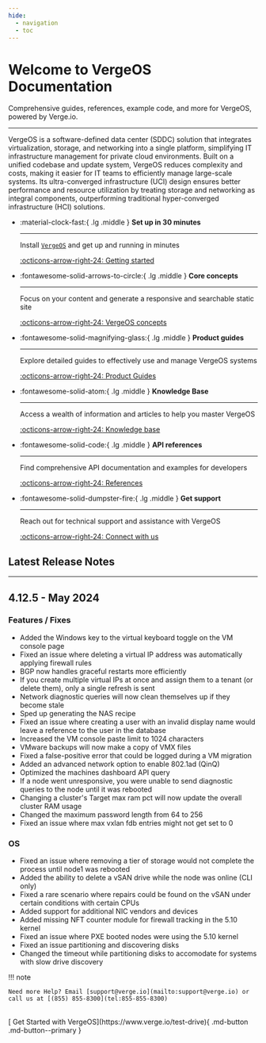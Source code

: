 ```yaml
---
hide:
  - navigation
  - toc
---
```


# Welcome to VergeOS Documentation
Comprehensive guides, references, example code, and more for VergeOS, powered by Verge.io.

***

VergeOS is a software-defined data center (SDDC) solution that integrates virtualization, storage, and networking into a single platform, simplifying IT infrastructure management for private cloud environments. Built on a unified codebase and update system, VergeOS reduces complexity and costs, making it easier for IT teams to efficiently manage large-scale systems. Its ultra-converged infrastructure (UCI) design ensures better performance and resource utilization by treating storage and networking as integral components, outperforming traditional hyper-converged infrastructure (HCI) solutions.


<div class="grid cards" markdown>

-   :material-clock-fast:{ .lg .middle } __Set up in 30 minutes__

    ---

    Install [`VergeOS`](#) and get up
    and running in minutes

    [:octicons-arrow-right-24: Getting started](implementation-guide/introduction/)

-   :fontawesome-solid-arrows-to-circle:{ .lg .middle } __Core concepts__

    ---

    Focus on your content and generate a responsive and searchable static site

    [:octicons-arrow-right-24: VergeOS concepts](implementation-guide/concepts/)

-   :fontawesome-solid-magnifying-glass:{ .lg .middle } __Product guides__

    ---

    Explore detailed guides to effectively use and manage VergeOS systems

    [:octicons-arrow-right-24: Product Guides](kb/category/api/)

-   :fontawesome-solid-atom:{ .lg .middle } __Knowledge Base__

    ---

    Access a wealth of information and articles to help you master VergeOS

    [:octicons-arrow-right-24: Knowledge base](kb/)

-   :fontawesome-solid-code:{ .lg .middle } __API references__

    ---

    Find comprehensive API documentation and examples for developers

    [:octicons-arrow-right-24: References](#)

-   :fontawesome-solid-dumpster-fire:{ .lg .middle } __Get support__

    ---

     Reach out for technical support and assistance with VergeOS

    [:octicons-arrow-right-24: Connect with us](support/)


</div>


## Latest Release Notes
***
## 4.12.5 - May 2024

### Features / Fixes
* Added the Windows key to the virtual keyboard toggle on the VM console page
* Fixed an issue where deleting a virtual IP address was automatically applying firewall rules
* BGP now handles graceful restarts more efficiently
* If you create multiple virtual IPs at once and assign them to a tenant (or delete them), only a single refresh is sent
* Network diagnostic queries will now clean themselves up if they become stale
* Sped up generating the NAS recipe
* Fixed an issue where creating a user with an invalid display name would leave a reference to the user in the database
* Increased the VM console paste limit to 1024 characters
* VMware backups will now make a copy of VMX files
* Fixed a false-positive error that could be logged during a VM migration
* Added an advanced network option to enable 802.1ad (QinQ)
* Optimized the machines dashboard API query
* If a node went unresponsive, you were unable to send diagnostic queries to the node until it was rebooted
* Changing a cluster's Target max ram pct will now update the overall cluster RAM usage
* Changed the maximum password length from 64 to 256
* Fixed an issue where max vxlan fdb entries might not get set to 0

### OS
* Fixed an issue where removing a tier of storage would not complete the process until node1 was rebooted
* Added the ability to delete a vSAN drive while the node was online (CLI only)
* Fixed a rare scenario where repairs could be found on the vSAN under certain conditions with certain CPUs
* Added support for additional NIC vendors and devices
* Added missing NFT counter module for firewall tracking in the 5.10 kernel
* Fixed an issue where PXE booted nodes were using the 5.10 kernel
* Fixed an issue partitioning and discovering disks
* Changed the timeout while partitioning disks to accomodate for systems with slow drive discovery


!!! note

    Need more Help? Email [support@verge.io](mailto:support@verge.io) or call us at [(855) 855-8300](tel:855-855-8300)

<br>
[ Get Started with VergeOS](https://www.verge.io/test-drive){ .md-button .md-button--primary }


